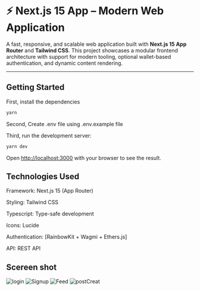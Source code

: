 # ⚡ Next.js 15 App – Modern Web Application

A fast, responsive, and scalable web application built with **Next.js 15 App Router** and **Tailwind CSS**. This project showcases a modular frontend architecture with support for modern tooling, optional wallet-based authentication, and dynamic content rendering.

---

## Getting Started
First, install the dependencies

```bash
yarn 
```
Second, Create .env file using .env.example file

Third, run the development server:
```bash
yarn dev
```

Open [http://localhost:3000](http://localhost:3000) with your browser to see the result.



## Technologies Used

Framework: Next.js 15 (App Router)

Styling: Tailwind CSS

Typescript: Type-safe development

Icons: Lucide 

Authentication: [RainbowKit + Wagmi + Ethers.js] 

API: REST API  


## Scereen shot

![login](image.png)
![Signup](image-1.png)
![Feed](image-2.png)
![postCreat](image-3.png)

